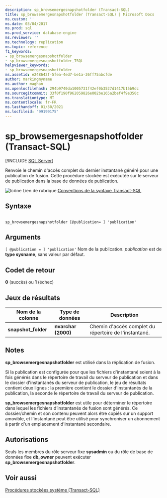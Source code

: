 ```yaml
---
description: sp_browsemergesnapshotfolder (Transact-SQL)
title: sp_browsemergesnapshotfolder (Transact-SQL) | Microsoft Docs
ms.custom: ''
ms.date: 03/04/2017
ms.prod: sql
ms.prod_service: database-engine
ms.reviewer: ''
ms.technology: replication
ms.topic: reference
f1_keywords:
- sp_browsemergesnapshotfolder
- sp_browsemergesnapshotfolder_TSQL
helpviewer_keywords:
- sp_browsemergesnapshotfolder
ms.assetid: e248642f-5fea-4ed7-be1a-36ff75abcfde
author: markingmyname
ms.author: maghan
ms.openlocfilehash: 294b9740da1005731f42ef0b3527d1417b15b9dc
ms.sourcegitcommit: 33f0f190f962059826e002be165a2bef4f9e350c
ms.translationtype: MT
ms.contentlocale: fr-FR
ms.lasthandoff: 01/30/2021
ms.locfileid: "99199175"
---
```

# <a name="sp_browsemergesnapshotfolder-transact-sql"></a>sp_browsemergesnapshotfolder (Transact-SQL)
[!INCLUDE [SQL Server](../../includes/applies-to-version/sqlserver.md)]

  Renvoie le chemin d'accès complet du dernier instantané généré pour une publication de fusion. Cette procédure stockée est exécutée sur le serveur de publication dans la base de données de publication.  
  
 ![Icône Lien de rubrique](../../database-engine/configure-windows/media/topic-link.gif "Icône du lien de rubrique") [Conventions de la syntaxe Transact-SQL](../../t-sql/language-elements/transact-sql-syntax-conventions-transact-sql.md)  
  
## <a name="syntax"></a>Syntaxe  
  
```  
  
sp_browsemergesnapshotfolder [@publication= ] 'publication'  
```  
  
## <a name="arguments"></a>Arguments  
`[ @publication = ] 'publication'` Nom de la publication. *publication* est de **type sysname**, sans valeur par défaut.  
  
## <a name="return-code-values"></a>Codet de retour  
 **0** (succès) ou **1** (échec)  
  
## <a name="result-sets"></a>Jeux de résultats  
  
|Nom de la colonne|Type de données|Description|  
|-----------------|---------------|-----------------|  
|**snapshot_folder**|**nvarchar (2000)**|Chemin d'accès complet du répertoire de l'instantané.|  
  
## <a name="remarks"></a>Notes  
 **sp_browsemergesnapshotfolder** est utilisé dans la réplication de fusion.  
  
 Si la publication est configurée pour que les fichiers d'instantané soient à la fois générés dans le répertoire de travail du serveur de publication et dans le dossier d'instantanés du serveur de publication, le jeu de résultats contient deux lignes : la première contient le dossier d'instantanés de la publication, la seconde le répertoire de travail du serveur de publication.  
  
 **sp_browsemergesnapshotfolder** est utile pour déterminer le répertoire dans lequel les fichiers d’instantanés de fusion sont générés. Ce dossier/chemin et son contenu peuvent alors être copiés sur un support amovible, et l'instantané peut être utilisé pour synchroniser un abonnement à partir d'un emplacement d'instantané secondaire.  
  
## <a name="permissions"></a>Autorisations  
 Seuls les membres du rôle serveur fixe **sysadmin** ou du rôle de base de données fixe **db_owner** peuvent exécuter **sp_browsemergesnapshotfolder**.  
  
## <a name="see-also"></a>Voir aussi  
 [Procédures stockées système &#40;Transact-SQL&#41;](../../relational-databases/system-stored-procedures/system-stored-procedures-transact-sql.md)  
  
  
